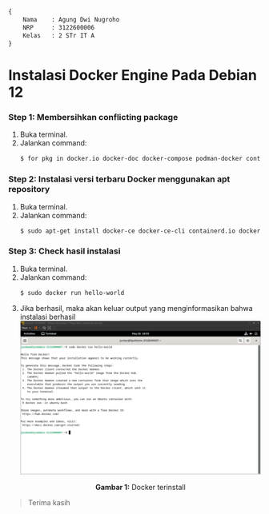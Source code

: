 ```
{
    Nama    : Agung Dwi Nugroho
    NRP     : 3122600006
    Kelas   : 2 STr IT A
}
```

# Instalasi Docker Engine Pada Debian 12

### Step 1: Membersihkan conflicting package
1. Buka terminal.
2. Jalankan command:
   ```bash
   $ for pkg in docker.io docker-doc docker-compose podman-docker containerd runc; do sudo apt-get remove $pkg; done
   ```

### Step 2: Instalasi versi terbaru Docker menggunakan apt repository
1. Buka terminal.
2. Jalankan command:
   ```bash
   $ sudo apt-get install docker-ce docker-ce-cli containerd.io docker-buildx-plugin docker-compose-plugin
   ```

### Step 3: Check hasil instalasi
1. Buka terminal.
2. Jalankan command:
   ```bash
   $ sudo docker run hello-world
   ```
3. Jika berhasil, maka akan keluar output yang menginformasikan bahwa instalasi berhasil
    <div align="center">
        <img src="./assets/1.png">
        <p><strong>Gambar 1:</strong> Docker terinstall</p>
    </div>

> Terima kasih